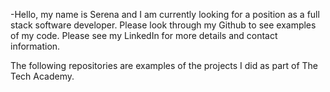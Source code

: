 -Hello, my name is Serena and I am currently looking for a position as a full stack software developer. Please look through my Github to see examples of my code. Please see my LinkedIn for more details and contact information.

The following repositories are examples of the projects I did as part of The Tech Academy. 
